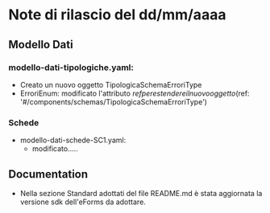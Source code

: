 # Note di rilascio del dd/mm/aaaa



## Modello Dati


### modello-dati-tipologiche.yaml:

  * Creato un nuovo oggetto TipologicaSchemaErroriType
  * ErroriEnum: modificato l'attributo $ref per estendere il nuovo oggetto ($ref: '#/components/schemas/TipologicaSchemaErroriType')
    
### Schede

* modello-dati-schede-SC1.yaml:
  * modificato.....

## Documentation

* Nella sezione Standard adottati del file README.md è stata aggiornata la versione sdk dell'eForms da adottare.
